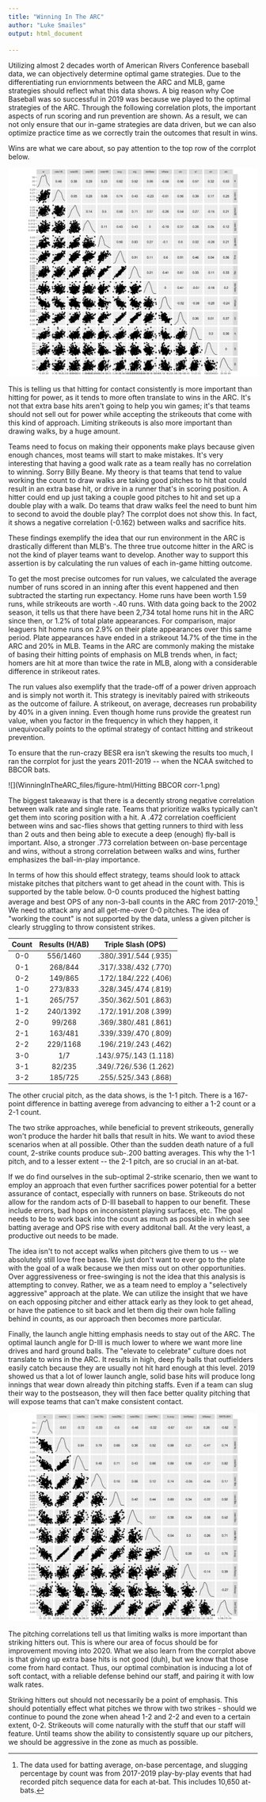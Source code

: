 ```yaml
---
title: "Winning In The ARC"
author: "Luke Smailes"
output: html_document

---
```


Utilizing almost 2 decades worth of American Rivers Conference baseball data, we can objectively determine optimal game strategies. Due to the differentiating run enviornments between the ARC and MLB, game strategies should reflect what this data shows. A big reason why Coe Baseball was so successful in 2019 was because we played to the optimal strategies of the ARC. Through the following correlation plots, the important aspects of run scoring and run prevention are shown. As a result, we can not only ensure that our in-game strategies are data driven, but we can also optimize practice time as we correctly train the outcomes that result in wins.  


Wins are what we care about, so pay attention to the top row of the corrplot below. 



![](WinningInTheARC_files/figure-html/corrplot-1.png)<!-- -->

This is telling us that hitting for contact consistently is more important than hitting for power, as it tends to more often translate to wins in the ARC. It's not that extra base hits aren't going to help you win games; it's that teams should not sell out for power while accepting the strikeouts that come with this kind of approach. Limiting strikeouts is also more important than drawing walks, by a huge amount.

Teams need to focus on making their opponents make plays because given enough chances, most teams will start to make mistakes. It's very interesting that having a good walk rate as a team really has no correlation to winning. Sorry Billy Beane. My theory is that teams that tend to value working the count to draw walks are taking good pitches to hit that could result in an extra base hit, or drive in a runner that's in scoring position. A hitter could end up just taking a couple good pitches to hit and set up a double play with a walk. Do teams that draw walks feel the need to bunt him to second to avoid the double play? The corrplot does not show this. In fact, it shows a negative correlation (-0.162) between walks and sacrifice hits.

These findings exemplify the idea that our run environment in the ARC is drastically different than MLB's. The three true outcome hitter in the ARC is not the kind of player teams want to develop. Another way to support this assertion is by calculating the run values of each in-game hitting outcome.

To get the most precise outcomes for run values, we calculated the average number of runs scored in an inning after this event happened and then subtracted the starting run expectancy. Home runs have been worth 1.59 runs, while strikeouts are worth -.40 runs. With data going back to the 2002 season, it tells us that there have been 2,734 total home runs hit in the ARC since then, or 1.2% of total plate appearances. For comparison, major leaguers hit home runs on 2.9% on their plate appearances over this same period. Plate appearances have ended in a strikeout 14.7% of the time in the ARC and 20% in MLB. Teams in the ARC are commonly making the mistake of basing their hitting points of emphasis on MLB trends when, in fact; homers are hit at more than twice the rate in MLB, along with a considerable difference in strikeout rates.

The run values also exemplify that the trade-off of a power driven approach and is simply not worth it. This strategy is inevitably paired with strikeouts as the outcome of failure. A strikeout, on average, decreases run probability by 40% in a given inning. Even though home runs provide the greatest run value, when you factor in the frequency in which they happen, it unequivocally points to the optimal strategy of contact hitting and strikeout prevention. 

To ensure that the run-crazy BESR era isn't skewing the results too much, I ran the corrplot for just the years 2011-2019 -- when the NCAA switched to BBCOR bats.



![](WinningInTheARC_files/figure-html/Hitting BBCOR corr-1.png)<!-- -->

The biggest takeaway is that there is a decently strong negative correlation between walk rate and single rate. Teams that prioritize walks typically can't get them into scoring position with a hit. A .472 correlation coefficient between wins and sac-flies shows that getting runners to third with less than 2 outs and then being able to execute a deep (enough) fly-ball is important. Also, a stronger .773 correlation between on-base percentage and wins, without a strong correlation between walks and wins, further emphasizes the ball-in-play importance. 

In terms of how this should effect strategy, teams should look to attack mistake pitches that pitchers want to get ahead in the count with. This is supported by the table below. 0-0 counts produced the highest batting average and best OPS of any non-3-ball counts in the ARC from 2017-2019.[^1] We need to attack any and all get-me-over 0-0 pitches. The idea of "working the count" is not supported by the data, unless a given pitcher is clearly struggling to throw consistent strikes. 

[^1]: The data used for batting average, on-base percentage, and slugging percentage by count was from 2017-2019 play-by-play events that had recorded pitch sequence data for each at-bat. This includes 10,650 at-bats. 


| Count | Results (H/AB) | Triple Slash (OPS) |
|:-----:|:-----:|:-----:|
| 0-0 | 556/1460 | .380/.391/.544 (.935) |
| 0-1 | 268/844 | .317/.338/.432 (.770) |
| 0-2 | 149/865 | .172/.184/.222 (.406) |
| 1-0 | 273/833 | .328/.345/.474 (.819) |
| 1-1 | 265/757 | .350/.362/.501 (.863) |
| 1-2 | 240/1392 | .172/.191/.208 (.399) |
| 2-0 | 99/268 | .369/.380/.481 (.861) |
| 2-1 | 163/481 | .339/.339/.470 (.809) |
| 2-2 | 229/1168 | .196/.219/.243 (.462) |
| 3-0 | 1/7 | .143/.975/.143 (1.118) |
| 3-1 | 82/235 | .349/.726/.536 (1.262) |
| 3-2 | 185/725 | .255/.525/.343 (.868) |
The other crucial pitch, as the data shows, is the 1-1 pitch. There is a 167-point difference in batting averege from advancing to either a 1-2 count or a 2-1 count.  

The two strike approaches, while beneficial to prevent strikeouts, generally won't produce the harder hit balls that result in hits. We want to aviod these scenarios when at all possible. Other than the sudden death nature of a full count, 2-strike counts produce sub-.200 batting averages. This why the 1-1 pitch, and to a lesser extent -- the 2-1 pitch, are so crucial in an at-bat. 

If we do find ourselves in the sub-optimal 2-strike scenario, then we want to employ an approach that even further sacrifices power potential for a better assurance of contact, especially with runners on base. Strikeouts do not allow for the random acts of D-III baseball to happen to our benefit. These include errors, bad hops on inconsistent playing surfaces, etc. The goal needs to be to work back into the count as much as possible in which see batting average and OPS rise with every additonal ball. At the very least, a productive out needs to be made.

The idea isn't to not accept walks when pitchers give them to us -- we absolutely still love free bases. We just don't want to ever go to the plate with the goal of a walk because we then miss out on other opportunities. Over aggressiveness or free-swinging is not the idea that this analysis is attempting to convey. Rather, we as a team need to employ a "selectively aggressive" approach at the plate. We can utilize the insight that we have on each opposing pitcher and either attack early as they look to get ahead, or have the patience to sit back and let them dig their own hole falling behind in counts, as our approach then becomes more particular.  

Finally, the launch angle hitting emphasis needs to stay out of the ARC. The optimal launch angle for D-III is much lower to where we want more line drives and hard ground balls. The "elevate to celebrate" culture does not translate to wins in the ARC. It results in high, deep fly balls that outfielders easily catch because they are usually not hit hard enough at this level. 2019 showed us that a lot of lower launch angle, solid base hits will produce long innings that wear down already thin pitching staffs. Even if a team can slug their way to the postseason, they will then face better quality pitching that will expose teams that can't make consistent contact.



![](WinningInTheARC_files/figure-html/PitchingPlot-1.png)<!-- -->

The pitching correlations tell us that limiting walks is more important than striking hitters out. This is where our area of focus should be for improvement moving into 2020. What we also learn from the corrplot above is that giving up extra base hits is not good (duh), but we know that those come from hard contact. Thus, our optimal combination is inducing a lot of soft contact, with a reliable defense behind our staff, and pairing it with low walk rates. 
 
Striking hitters out should not necessarily be a point of emphasis. This should potentially effect what pitches we throw with two strikes - should we continue to pound the zone when ahead 1-2 and 2-2 and even to a certain extent, 0-2. Strikeouts will come naturally with the stuff that our staff will feature. Until teams show the ability to consistently square up our pitchers, we should be aggressive in the zone as much as possible.

